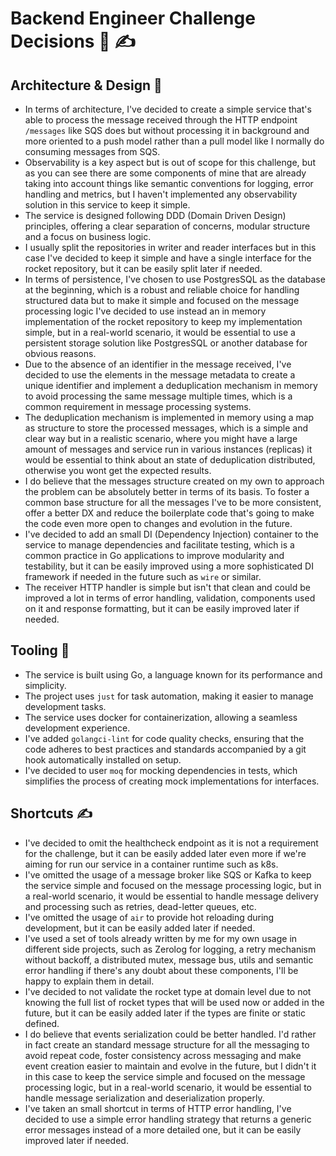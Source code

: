 # Backend Engineer Challenge Decisions 🤔 ✍

## Architecture & Design 🤠

* In terms of architecture, I've decided to create a simple service that's
  able to process the message received through the HTTP endpoint `/messages`
  like SQS does but without processing it in background and more oriented to
  a push model rather than a pull model like I normally do consuming messages
  from SQS.
* Observability is a key aspect but is out of scope for this challenge, but as you can see there are some components
  of mine that are already taking into account things like semantic conventions for logging, error handling and
  metrics, but I haven't implemented any observability solution in this service to keep it simple.
* The service is designed following DDD (Domain Driven Design) principles, offering
  a clear separation of concerns, modular structure and a focus on business logic.
* I usually split the repositories in writer and reader interfaces but in this case I've decided to keep it simple
  and have a single interface for the rocket repository, but it can be easily split later if needed.
* In terms of persistence, I've chosen to use PostgresSQL as the database at the beginning, which is a robust and
  reliable choice for handling structured data but to make it simple and focused on the message processing logic I've
  decided to use instead an in memory implementation of the rocket repository to keep my implementation simple, but in a
  real-world scenario, it would be essential to use a persistent storage solution like PostgresSQL or another database
  for obvious reasons.
* Due to the absence of an identifier in the message received, I've decided to use the elements in the message metadata
  to create a unique identifier and implement a deduplication mechanism in memory to avoid processing the same message
  multiple times, which is a common requirement in message processing systems.
* The deduplication mechanism is implemented in memory using a map as structure to store the processed messages,
  which is a simple and clear way but in a realistic scenario, where you might have a large amount of messages and
  service run in various instances (replicas) it would be essential to think about an state of deduplication
  distributed, otherwise you wont get the expected results.
* I do believe that the messages structure created on my own to approach the problem can be absolutely better in terms
  of its basis. To foster a common base structure for all the messages I've to be more consistent, offer a better DX and
  reduce the boilerplate code that's going to make the code even more open to changes and evolution in the future.
* I've decided to add an small DI (Dependency Injection) container to the service to manage dependencies and
  facilitate testing, which is a common practice in Go applications to improve modularity and testability, but it can
  be easily improved using a more sophisticated DI framework if needed in the future such as `wire` or similar.
* The receiver HTTP handler is simple but isn't that clean and could be improved a lot in terms of
  error handling, validation, components used on it and response formatting, but it can be easily improved later if
  needed.

## Tooling 🔧

* The service is built using Go, a language known for its performance and simplicity.
* The project uses `just` for task automation, making it easier to manage development tasks.
* The service uses docker for containerization, allowing a seamless development experience.
* I've added `golangci-lint` for code quality checks, ensuring that the code adheres to best
  practices and standards accompanied by a git hook automatically installed on setup.
* I've decided to user `moq` for mocking dependencies in tests, which simplifies the process of creating mock
  implementations for interfaces.

## Shortcuts ✍

* I've decided to omit the healthcheck endpoint as it is not a requirement for the challenge, but
  it can be easily added later even more if we're aiming for run our service in a container runtime such as k8s.
* I've omitted the usage of a message broker like SQS or Kafka to keep the service simple and focused on the
  message processing logic, but in a real-world scenario, it would be essential to handle message delivery and
  processing such as retries, dead-letter queues, etc.
* I've omitted the usage of `air` to provide hot reloading during development, but it can be easily added later if
  needed.
* I've used a set of tools already written by me for my own usage in different side projects, such as
  Zerolog for logging, a retry mechanism without backoff, a distributed mutex, message bus, utils and semantic error
  handling
  if there's any doubt about these components, I'll be happy to explain them in detail.
* I've decided to not validate the rocket type at domain level due to not knowing the full list of rocket types
  that will be used now or added in the future, but it can be easily added later if the types are finite or static
  defined.
* I do believe that events serialization could be better handled. I'd rather in fact create an standard message
  structure for all the messaging to avoid repeat code, foster consistency across messaging and make event creation
  easier to maintain and evolve in the future, but I didn't it in this case to keep the service simple and focused on
  the message processing logic, but in a real-world scenario, it would be essential to handle message serialization
  and deserialization properly.
* I've taken an small shortcut in terms of HTTP error handling, I've decided to use a simple error handling strategy
  that returns a generic error messages instead of a more detailed one, but it can be easily improved later if needed.
